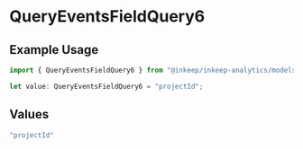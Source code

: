 # QueryEventsFieldQuery6

## Example Usage

```typescript
import { QueryEventsFieldQuery6 } from "@inkeep/inkeep-analytics/models/operations";

let value: QueryEventsFieldQuery6 = "projectId";
```

## Values

```typescript
"projectId"
```